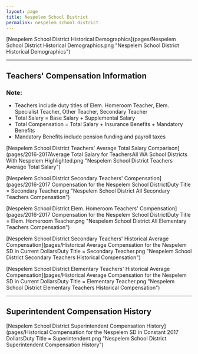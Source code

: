```yaml
---
layout: page
title: Nespelem School District
permalink: nespelem school district
---
```



[Nespelem School District Historical Demographics](pages/Nespelem School District Historical Demographics.png "Nespelem School District Historical Demographics")

___

## Teachers' Compensation Information
### Note:
- Teachers include duty titles of Elem. Homeroom Teacher, Elem. Specialist Teacher, Other Teacher, Secondary Teacher
- Total Salary = Base Salary + Supplemental Salary
- Total Compensation = Total Salary + Insurance Benefits + Mandatory Benefits
- Mandatory Benefits include pension funding and payroll taxes

[Nespelem School District Teachers' Average Total Salary Comparison](pages/2016-2017Average Total Salary for TeachersAll WA School Districts With Nespelem Highlighted.png "Nespelem School District Teachers Average Total Salary")

[Nespelem School District Secondary Teachers' Compensation](pages/2016-2017 Compensation for the Nespelem School DistrictDuty Title = Secondary Teacher.png "Nespelem School District All Secondary Teachers Compensation")

[Nespelem School District Elem. Homeroom Teachers' Compensation](pages/2016-2017 Compensation for the Nespelem School DistrictDuty Title = Elem. Homeroom Teacher.png "Nespelem School District All Elementary Teachers Compensation")

[Nespelem School District Secondary Teachers' Historical Average Compensation](pages/Historical Average Compensation for the Nespelem SD in Current DollarsDuty Title = Secondary Teacher.png "Nespelem School District Secondary Teachers Historical Compensation")

[Nespelem School District Elementary Teachers' Historical Average Compensation](pages/Historical Average Compensation for the Nespelem SD in Current DollarsDuty Title = Elementary Teacher.png "Nespelem School District Elementary Teachers Historical Compensation")


___

## Superintendent Compensation History

[Nespelem School District Superintendent Compensation History](pages/Historical Compensation for the Nespelem SD in Constant 2017 DollarsDuty Title = Superintendent.png "Nespelem School District Superintendent Compensation History")

